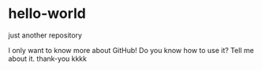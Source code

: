 # hello-world
just another repository

I only want to know more about GitHub!
Do you know how to use it?
Tell me about it.
thank-you
kkkk
